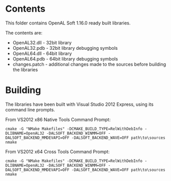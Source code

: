 # Contents

This folder contains OpenAL Soft 1.16.0 ready built libraries.

The contents are:
- OpenAL32.dll - 32bit library
- OpenAL32.pdb - 32bit library debugging symbols
- OpenAL64.dll - 64bit library
- OpenAL64.pdb - 64bit library debugging symbols
- changes.patch - additional changes made to the sources before building the libraries

# Building
The libraries have been built with Visual Studio 2012 Express, using its command line prompts.

From VS2012 x86 Native Tools Command Prompt:

    cmake -G "NMake Makefiles" -DCMAKE_BUILD_TYPE=RelWithDebInfo -DLIBNAME=OpenAL32 -DALSOFT_BACKEND_WINMM=OFF -DALSOFT_BACKEND_MMDEVAPI=OFF -DALSOFT_BACKEND_WAVE=OFF path\to\sources
    nmake

From VS2012 x64 Cross Tools Command Prompt:

    cmake -G "NMake Makefiles" -DCMAKE_BUILD_TYPE=RelWithDebInfo -DLIBNAME=OpenAL32 -DALSOFT_BACKEND_WINMM=OFF -DALSOFT_BACKEND_MMDEVAPI=OFF -DALSOFT_BACKEND_WAVE=OFF path\to\sources
    nmake
